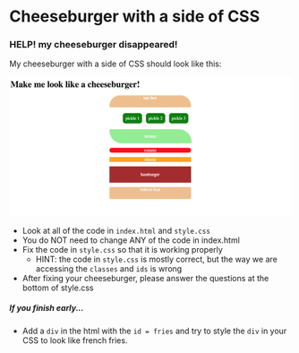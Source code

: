 # Cheeseburger with a side of CSS

### HELP! my cheeseburger disappeared! 

My cheeseburger with a side of CSS should look like this:

![final-product](/images/cheeseburger.png)

* Look at all of the code in `index.html` and `style.css`
* You do NOT need to change ANY of the code in index.html
* Fix the code in `style.css` so that it is working properly
  * HINT: the code in `style.css` is mostly correct, but the way we are accessing the `classes` and `ids` is wrong
* After fixing your cheeseburger, please answer the questions at the bottom of style.css


##### If you finish early...
* Add a `div` in the html with the `id = fries` and try to style the `div` in your CSS to look like french fries.